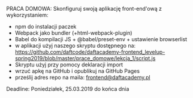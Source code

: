 PRACA DOMOWA:
Skonfiguruj swoją aplikację front-end'ową z wykorzystaniem:
- npm do instalacji paczek
- Webpack jako bundler (+html-webpack-plugin)
- Babel do kompilacji JS + @babel/preset-env + ustawienie browserlist
- w aplikacji użyj naszego skryptu dostępnego na: https://github.com/daftcode/daftacademy-frontend_levelup-spring2019/blob/master/prace_domowe/lekcja_1/script.js
- Skryptu użyj przy pomocy deklaracji import
- wrzuć apkę na GitHub i opublikuj na GitHub Pages
- prześlij adres repo na maila: frontend@daftacademy.pl

Deadline:
Poniedziałek, 25.03.2019 do końca dnia
